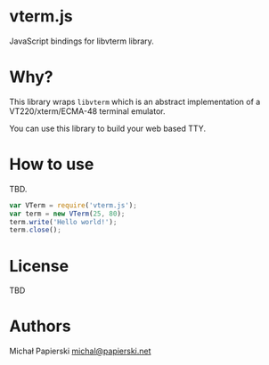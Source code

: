 vterm.js
===

JavaScript bindings for libvterm library.

# Why?

This library wraps `libvterm` which is an abstract implementation of a VT220/xterm/ECMA-48 terminal emulator.

You can use this library to build your web based TTY.

# How to use

TBD.

```javascript
var VTerm = require('vterm.js');
var term = new VTerm(25, 80);
term.write('Hello world!');
term.close();
```

# License

TBD

# Authors

Michał Papierski <michal@papierski.net>

